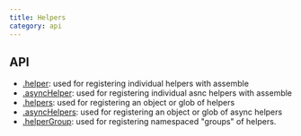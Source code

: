 ```yaml
---
title: Helpers
category: api
---
```



## API

- [.helper](#helper): used for registering individual helpers with assemble
- [.asyncHelper](#asyncHelper): used for registering individual asnc helpers with assemble
- [.helpers](#helpers): used for registering an object or glob of helpers
- [.asyncHelpers](#asyncHelpers): used for registering an object or glob of async helpers
- [.helperGroup](#helperGroup): used for registering namespaced "groups" of helpers.
